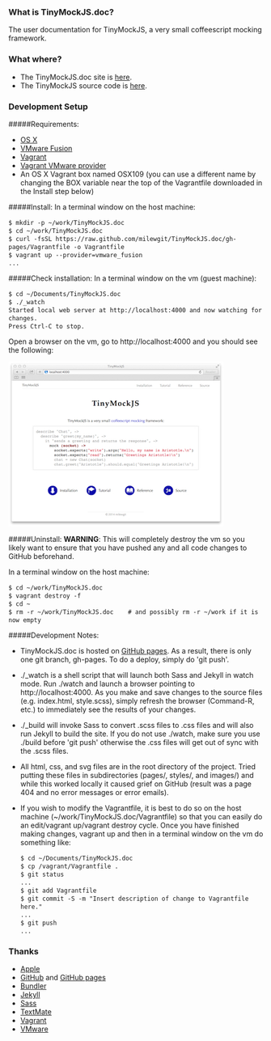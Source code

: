 ### What is TinyMockJS.doc?
The user documentation for TinyMockJS, a very small coffeescript mocking framework.

### What where?

- The TinyMockJS.doc site is [here](http://milewgit.github.io/TinyMockJS.doc/).
- The TinyMockJS source code is [here](https://github.com/milewgit/TinyMockJS).

### Development Setup

#####Requirements:
- [OS X](https://www.apple.com/osx/)
- [VMware Fusion](http://www.vmware.com/ca/en/products/fusion)
- [Vagrant](http://www.vagrantup.com)
- [Vagrant VMware provider](https://www.vagrantup.com/vmware)
- An OS X Vagrant box named OSX109 (you can use a different name by changing the BOX variable near the top of the Vagrantfile downloaded in the Install step below)

#####Install:
In a terminal window on the host machine:
```
$ mkdir -p ~/work/TinyMockJS.doc
$ cd ~/work/TinyMockJS.doc
$ curl -fsSL https://raw.github.com/milewgit/TinyMockJS.doc/gh-pages/Vagrantfile -o Vagrantfile
$ vagrant up --provider=vmware_fusion
...
```

#####Check installation:
In a terminal window on the vm (guest machine):
```
$ cd ~/Documents/TinyMockJS.doc
$ ./_watch
Started local web server at http://localhost:4000 and now watching for changes.
Press Ctrl-C to stop.

```
Open a browser on the vm, go to http://localhost:4000 and you should see the following:

![TinyMockJS.doc screenshot](screenshot.jpg)

#####Uninstall:
**WARNING**: This will completely destroy the vm so you likely want to ensure that you have 
pushed any and all code changes to GitHub beforehand.

In a terminal window on the host machine:
```
$ cd ~/work/TinyMockJS.doc
$ vagrant destroy -f
$ cd ~
$ rm -r ~/work/TinyMockJS.doc    # and possibly rm -r ~/work if it is now empty
```


#####Development Notes:
- TinyMockJS.doc is hosted on [GitHub pages](https://pages.github.com).  As a result, there is only one git 
branch, gh-pages.  To do a deploy, simply do 'git push'.

- ./_watch is a shell script that will launch both Sass and Jekyll in watch mode.  Run ./watch and
launch a browser pointing to http://localhost:4000.  As you make and save changes to the source 
files (e.g. index.html, style.scss), simply refresh the browser (Command-R, etc.) to immediately 
see the results of your changes.

- ./_build will invoke Sass to convert .scss files to .css files and will also run Jekyll to build
the site.  If you do not use ./watch, make sure you use ./build before 'git push' otherwise the .css 
files will get out of sync with the .scss files.

- All html, css, and svg files are in the root directory of the project.  Tried putting these files in
subdirectories (pages/, styles/, and images/) and while this worked locally it caused grief on
GitHub (result was a page 404 and no error messages or error emails).
  
- If you wish to modify the Vagrantfile, it is best to do so on the host machine (~/work/TinyMockJS.doc/Vagrantfile) 
so that you can easily do an edit/vagrant up/vagrant destroy cycle.  Once you have finished making 
changes, vagrant up and then in a terminal window on the vm do something like:
    ```
    $ cd ~/Documents/TinyMockJS.doc
    $ cp /vagrant/Vagrantfile .
    $ git status
    ...
    $ git add Vagrantfile
    $ git commit -S -m "Insert description of change to Vagrantfile here."
    ...
    $ git push
    ...
    ```


### Thanks
- [Apple](http://www.apple.com)
- [GitHub](https://github.com) and [GitHub pages](http://pages.github.com)
- [Bundler](http://bundler.io)
- [Jekyll](http://jekyllrb.com)
- [Sass](http://sass-lang.com)
- [TextMate](http://macromates.com)
- [Vagrant](https://www.vagrantup.com)
- [VMware](http://www.vmware.com)
